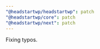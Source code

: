 ```yaml
---
"@headstartwp/headstartwp": patch
"@headstartwp/core": patch
"@headstartwp/next": patch
---
```


Fixing typos.
